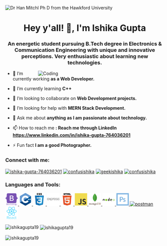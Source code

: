 ![Dr  Han Mitchl Ph D  from the Hawkford University](https://user-images.githubusercontent.com/83855992/182108323-6cd0bdb5-4afd-4531-8383-f124745c4637.png)

<h1 align="center">Hey y'all! 👋, I'm Ishika Gupta</h1>

<h3 align="center">An energetic student pursuing B.Tech degree in Electronics & Communication Engineering with unique and innovative perceptions. Very enthusiastic about learning new technologies.</h3>

<img align="right" alt="Coding" width="400" src="https://miro.medium.com/max/1400/1*v8Z6faF7ij8iSwunSMcTZA.gif">
<!-- 
<p align="left"> <img src="https://komarev.com/ghpvc/?username=ishikagupta19&label=Profile%20views&color=0e75b6&style=flat" alt="ishikagupta19" /> </p> -->


- 🔭 I’m currently working **as a Web Developer.**

- 🌱 I’m currently learning **C++**

- 👯 I’m looking to collaborate on **Web Development projects.**


- 🤝 I’m looking for help with **MERN Stack Development.**

- 💬 Ask me about **anything as I am passionate about technology.**

- 📫 How to reach me **: Reach me through LinkedIn https://www.linkedin.com/in/ishika-gupta-764036201**

- ⚡ Fun fact **I am a good Photographer.**

<h3 align="left">Connect with me:</h3>
<p align="left">
<a href="https://linkedin.com/in/ishika-gupta-764036201" target="blank"><img align="center" src="https://raw.githubusercontent.com/rahuldkjain/github-profile-readme-generator/master/src/images/icons/Social/linked-in-alt.svg" alt="ishika-gupta-764036201" height="30" width="40" /></a>
<a href="https://instagram.com/confusishika" target="blank"><img align="center" src="https://raw.githubusercontent.com/rahuldkjain/github-profile-readme-generator/master/src/images/icons/Social/instagram.svg" alt="confusishika" height="30" width="40" /></a>
<a href="https://www.hackerrank.com/geekishika" target="blank"><img align="center" src="https://raw.githubusercontent.com/rahuldkjain/github-profile-readme-generator/master/src/images/icons/Social/hackerrank.svg" alt="geekishika" height="30" width="40" /></a>
<a href="https://twitter.com/confusishika" target="blank"><img align="center" src="https://raw.githubusercontent.com/rahuldkjain/github-profile-readme-generator/master/src/images/icons/Social/twitter.svg" alt="confusishika" height="30" width="40" /></a>
</p>
<h3 align="left">Languages and Tools:</h3>
<p align="left"> <a href="https://getbootstrap.com" target="_blank" rel="noreferrer"> <img src="https://raw.githubusercontent.com/devicons/devicon/master/icons/bootstrap/bootstrap-plain-wordmark.svg" alt="bootstrap" width="40" height="40"/> </a> 
<a href="https://www.w3schools.com/cpp/" target="_blank" rel="noreferrer"> <img src="https://raw.githubusercontent.com/devicons/devicon/master/icons/cplusplus/cplusplus-original.svg" alt="cplusplus" width="40" height="40"/> </a>
<a href="https://www.w3schools.com/css/" target="_blank" rel="noreferrer"> <img src="https://raw.githubusercontent.com/devicons/devicon/master/icons/css3/css3-original-wordmark.svg" alt="css3" width="40" height="40"/> </a> <a href="https://expressjs.com" target="_blank" rel="noreferrer"> <img src="https://raw.githubusercontent.com/devicons/devicon/master/icons/express/express-original-wordmark.svg" alt="express" width="40" height="40"/> </a> <a href="https://www.w3.org/html/" target="_blank" rel="noreferrer"> <img src="https://raw.githubusercontent.com/devicons/devicon/master/icons/html5/html5-original-wordmark.svg" alt="html5" width="40" height="40"/> </a> <a href="https://developer.mozilla.org/en-US/docs/Web/JavaScript" target="_blank" rel="noreferrer"> <img src="https://raw.githubusercontent.com/devicons/devicon/master/icons/javascript/javascript-original.svg" alt="javascript" width="40" height="40"/> </a> <a href="https://www.mongodb.com/" target="_blank" rel="noreferrer"> <img src="https://raw.githubusercontent.com/devicons/devicon/master/icons/mongodb/mongodb-original-wordmark.svg" alt="mongodb" width="40" height="40"/> </a> <a href="https://nodejs.org" target="_blank" rel="noreferrer"> <img src="https://raw.githubusercontent.com/devicons/devicon/master/icons/nodejs/nodejs-original-wordmark.svg" alt="nodejs" width="40" height="40"/> </a> <a href="https://www.photoshop.com/en" target="_blank" rel="noreferrer"> <img src="https://raw.githubusercontent.com/devicons/devicon/master/icons/photoshop/photoshop-line.svg" alt="photoshop" width="40" height="40"/> </a> <a href="https://postman.com" target="_blank" rel="noreferrer"> <img src="https://www.vectorlogo.zone/logos/getpostman/getpostman-icon.svg" alt="postman" width="40" height="40"/> </a> <a href="https://reactjs.org/" target="_blank" rel="noreferrer"> <img src="https://raw.githubusercontent.com/devicons/devicon/master/icons/react/react-original-wordmark.svg" alt="react" width="40" height="40"/> </a> </p>

<p><img align="left" src="https://github-readme-stats.vercel.app/api/top-langs?username=ishikagupta19&show_icons=true&locale=en&layout=compact" alt="ishikagupta19" /></p>

<p>&nbsp;<img align="center" src="https://github-readme-stats.vercel.app/api?username=ishikagupta19&show_icons=true&locale=en" alt="ishikagupta19" /></p>

<p><img align="center" src="https://github-readme-streak-stats.herokuapp.com/?user=ishikagupta19&" alt="ishikagupta19" /></p>
